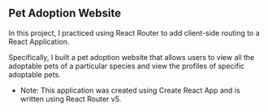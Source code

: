 ## Pet Adoption Website

In this project, I practiced using React Router to add client-side routing to a React Application.  

Specifically, I built a pet adoption website that allows users to view all the adoptable pets of a particular species and view the profiles of specific adoptable pets.

* Note: This application was created using Create React App and is written using React Router v5. 